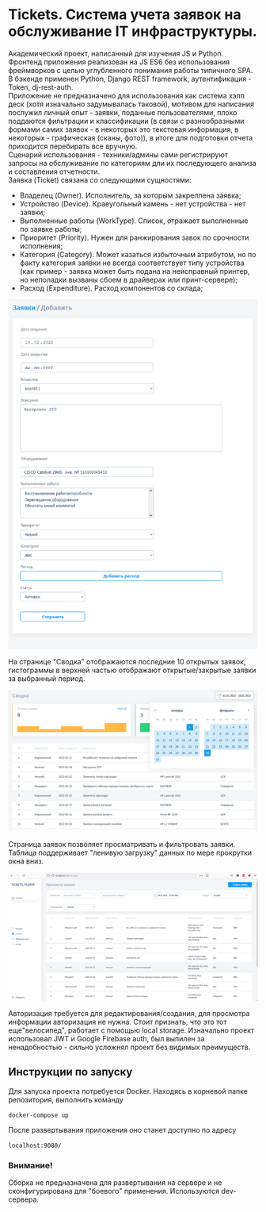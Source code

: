 # Tickets. Система учета заявок на обслуживание IT инфраструктуры. 
Академический проект, написанный для изучения JS и Python. 
Фронтенд приложения реализован на JS ES6 без использования фреймворков с целью углубленного понимания работы типичного SPA.  
В бэкенде применен Python, Django REST framework, аутентификация - Token, dj-rest-auth.  
Приложение не предназначено для использования как система хэлп деск (хотя изначально задумывалась таковой), мотивом для написания послужил личный опыт - заявки, поданные пользователями, плохо поддаются фильтрации и классификации (в связи с разнообразными формами самих заявок - в некоторых это текстовая информация, в некоторых - графическая (сканы, фото)), в итоге для подготовки отчета приходится перебирать все вручную.  
Сценарий использования - техники/админы сами регистрируют запросы на обслуживание по категориям дли их последующего анализа и составления отчетности.  
Заявка (Ticket) связана со следующими сущностями:  
- Владелец (Owner). Исполнитель, за которым закреплена заявка;  
- Устройство (Device). Краеугольный камень - нет устройства - нет заявки;  
- Выполненные работы (WorkType). Список, отражает выполненные по заявке работы;  
- Приоритет (Priority). Нужен для ранжирования завок по срочности исполнения;  
- Категория (Category). Может казаться избыточным атрибутом, но по факту категория заявки не всегда соответствует типу устройства (как пример - заявка может быть подана на неисправный принтер, но неполадки вызваны сбоем в драйверах или принт-сервере);  
- Расход (Expenditure). Расход компонентов со склада;
    
![](https://github.com/anon811/tickets/blob/main/readme-img/ticket_form.png)

На странице "Сводка" отображаются последние 10 открытых заявок, гистограммы в верхней частью отображают открытые/закрытые заявки за выбранный период. 
    
![](https://github.com/anon811/tickets/blob/main/readme-img/dashboard.png)

Страница заявок позволяет просматривать и фильтровать заявки. Таблица поддерживает "ленивую загрузку" данных по мере прокрутки окна вниз. 
    
![](https://github.com/anon811/tickets/blob/main/readme-img/ticket-list.png)

Авторизация требуется для редактирования/создания, для просмотра информации авторизация не нужна. Стоит признать, что это тот еще"велосипед", работает с помощью local storage. Изначально проект использовал JWT и Google Firebase auth, был выпилен за ненадобностью - сильно усложнял проект без видимых преимуществ. 

## Инструкции по запуску
Для запуска проекта потребуется Docker.
Находясь в корневой папке репозитория, выполнить команду

    docker-compose up

После развертывания приложения оно станет доступно по адресу

    localhost:9080/
### Внимание!
Сборка не предназначена для развертывания на сервере и не сконфигурирована для "боевого" применения. Используются dev-сервера. 
